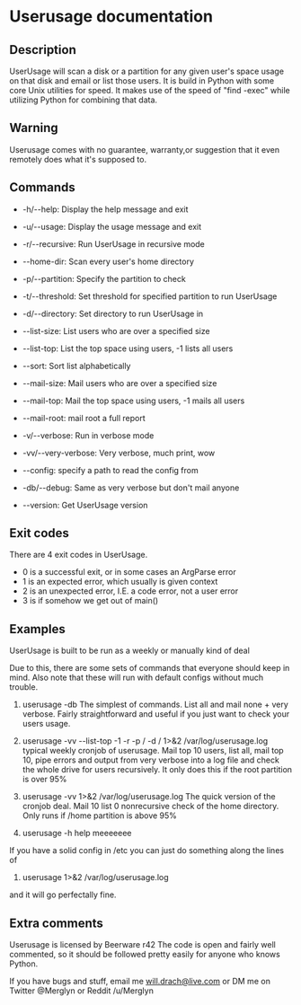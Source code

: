 # Userusage documentation
         
## Description

UserUsage will scan a disk or a partition for any given
user's space usage on that disk and email or list those
users. It is build in Python with some core Unix utilities
for speed. It makes use of the speed of "find -exec" while
utilizing Python for combining that data.

## Warning

Userusage comes with no guarantee, warranty,or suggestion 
that it even remotely does what it's supposed to.

## Commands

* -h/--help: Display the help message and exit
* -u/--usage: Display the usage message and exit

* -r/--recursive: Run UserUsage in recursive mode
* --home-dir: Scan every user's home directory
* -p/--partition: Specify the partition to check
* -t/--threshold: Set threshold for specified partition to run UserUsage
* -d/--directory: Set directory to run UserUsage in

* --list-size: List users who are over a specified size
* --list-top: List the top space using users, -1 lists all users
* --sort: Sort list alphabetically

* --mail-size: Mail users who are over a specified size
* --mail-top: Mail the top space using users, -1 mails all users
* --mail-root: mail root a full report

* -v/--verbose: Run in verbose mode
* -vv/--very-verbose: Very verbose, much print, wow
* --config: specify a path to read the config from
* -db/--debug: Same as very verbose but don't mail anyone

* --version: Get UserUsage version

## Exit codes

There are 4 exit codes in UserUsage.

* 0 is a successful exit, or in some cases an ArgParse error
* 1 is an expected error, which usually is given context
* 2 is an unexpected error, I.E. a code error, not a user error
* 3 is if somehow we get out of main()

## Examples

UserUsage is built to be run as a weekly or manually kind of deal

Due to this, there are some sets of commands that everyone should
keep in mind. Also note that these will run with default configs
without much trouble.

1. userusage -db
	The simplest of commands. List all and mail none + very
	verbose. Fairly straightforward and useful if you just
	want to check your users usage.

2. userusage -vv --list-top -1 -r -p / -d / 1>&2 /var/log/userusage.log
	typical weekly cronjob of userusage. Mail top 10 users, list all,
	mail top 10, pipe errors and output from very verbose into a log
	file and check the whole drive for users recursively. It only does
	this if the root partition is over 95%

3. userusage -vv 1>&2 /var/log/userusage.log
	The quick version of the cronjob deal. Mail 10 list 0 nonrecursive
	check of the home directory. Only runs if /home partition is above
	95%

4. userusage -h
	help meeeeeee

If you have a solid config in /etc you can just do something along the
lines of

1. userusage 1>&2 /var/log/userusage.log

and it will go perfectally fine.

## Extra comments

Userusage is licensed by Beerware r42
The code is open and fairly well commented, so it should be followed
pretty easily for anyone who knows Python.

If you have bugs and stuff, email me will.drach@live.com or DM me on
Twitter @Merglyn or Reddit /u/Merglyn


